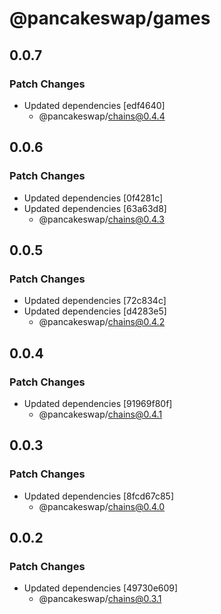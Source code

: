 # @pancakeswap/games

## 0.0.7

### Patch Changes

- Updated dependencies [edf4640]
  - @pancakeswap/chains@0.4.4

## 0.0.6

### Patch Changes

- Updated dependencies [0f4281c]
- Updated dependencies [63a63d8]
  - @pancakeswap/chains@0.4.3

## 0.0.5

### Patch Changes

- Updated dependencies [72c834c]
- Updated dependencies [d4283e5]
  - @pancakeswap/chains@0.4.2

## 0.0.4

### Patch Changes

- Updated dependencies [91969f80f]
  - @pancakeswap/chains@0.4.1

## 0.0.3

### Patch Changes

- Updated dependencies [8fcd67c85]
  - @pancakeswap/chains@0.4.0

## 0.0.2

### Patch Changes

- Updated dependencies [49730e609]
  - @pancakeswap/chains@0.3.1
